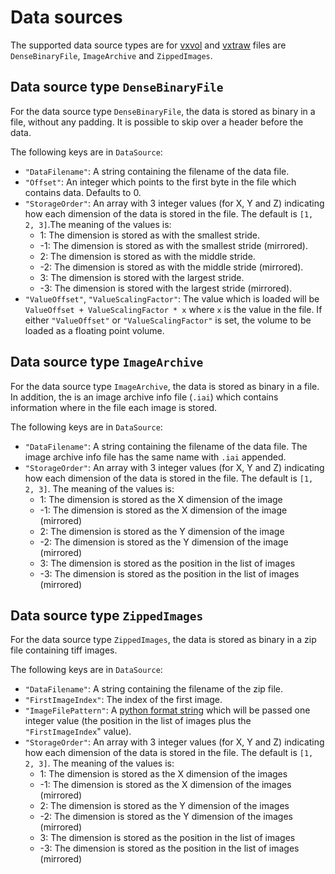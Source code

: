 Data sources
============

The supported data source types are for [vxvol](voxie:///help/topic/file-formats/vxvol) and [vxtraw](voxie:///help/topic/file-formats/vxtraw) files are
`DenseBinaryFile`, `ImageArchive` and `ZippedImages`.

Data source type `DenseBinaryFile`
----------------------------------

For the data source type `DenseBinaryFile`, the data is stored as binary in a
file, without any padding. It is possible to skip over a header before the data.

The following keys are in `DataSource`:
- `"DataFilename"`: A string containing the filename of the data file.
- `"Offset"`: An integer which points to the first byte in the file which contains data. Defaults to 0.
- `"StorageOrder"`: An array with 3 integer values (for X, Y and Z) indicating how each dimension of the data is stored in the file. The default is `[1, 2, 3]`.The meaning of the values is:
  - 1: The dimension is stored as with the smallest stride.
  - -1: The dimension is stored as with the smallest stride (mirrored).
  - 2: The dimension is stored as with the middle stride.
  - -2: The dimension is stored as with the middle stride (mirrored).
  - 3: The dimension is stored with the largest stride.
  - -3: The dimension is stored with the largest stride (mirrored).
- `"ValueOffset"`, `"ValueScalingFactor"`: The value which is loaded will be `ValueOffset + ValueScalingFactor * x` where `x` is the value in the file. If either `"ValueOffset"` or `"ValueScalingFactor"` is set, the volume to be loaded as a floating point volume.


Data source type `ImageArchive`
-------------------------------

For the data source type `ImageArchive`, the data is stored as binary in a
file. In addition, the is an image archive info file (`.iai`) which contains
information where in the file each image is stored.

The following keys are in `DataSource`:
- `"DataFilename"`: A string containing the filename of the data file. The image archive info file has the same name with `.iai` appended.
- `"StorageOrder"`: An array with 3 integer values (for X, Y and Z) indicating how each dimension of the data is stored in the file. The default is `[1, 2, 3]`. The meaning of the values is:
  - 1: The dimension is stored as the X dimension of the image
  - -1: The dimension is stored as the X dimension of the image (mirrored)
  - 2: The dimension is stored as the Y dimension of the image
  - -2: The dimension is stored as the Y dimension of the image (mirrored)
  - 3: The dimension is stored as the position in the list of images
  - -3: The dimension is stored as the position in the list of images (mirrored)


Data source type `ZippedImages`
-------------------------------

For the data source type `ZippedImages`, the data is stored as binary in a
zip file containing tiff images.

The following keys are in `DataSource`:
- `"DataFilename"`: A string containing the filename of the zip file.
- `"FirstImageIndex"`: The index of the first image.
- `"ImageFilePattern"`: A [python format string] which will be passed one integer value (the position in the list of images plus the `"FirstImageIndex`" value).
- `"StorageOrder"`: An array with 3 integer values (for X, Y and Z) indicating how each dimension of the data is stored in the file. The default is `[1, 2, 3]`. The meaning of the values is:
  - 1: The dimension is stored as the X dimension of the images
  - -1: The dimension is stored as the X dimension of the images (mirrored)
  - 2: The dimension is stored as the Y dimension of the images
  - -2: The dimension is stored as the Y dimension of the images (mirrored)
  - 3: The dimension is stored as the position in the list of images
  - -3: The dimension is stored as the position in the list of images (mirrored)

[python format string]: <https://docs.python.org/3/library/string.html#format-string-syntax>
